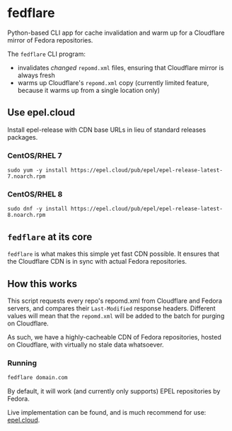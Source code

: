 # fedflare

Python-based CLI app for cache invalidation and warm up for a Cloudflare mirror of Fedora repositories.

The `fedflare` CLI program:

* invalidates *changed* `repomd.xml` files, ensuring that Cloudflare mirror is always fresh
* warms up Cloudflare's `repomd.xml` copy (currently limited feature, because it warms up from a single location only)

## Use epel.cloud

Install epel-release with CDN base URLs in lieu of standard releases packages.

### CentOS/RHEL 7

    sudo yum -y install https://epel.cloud/pub/epel/epel-release-latest-7.noarch.rpm

### CentOS/RHEL 8

    sudo dnf -y install https://epel.cloud/pub/epel/epel-release-latest-8.noarch.rpm

## `fedflare` at its core

`fedflare` is what makes this simple yet fast CDN possible. It ensures that the Cloudflare CDN is
in sync with actual Fedora repositories.

## How this works

This script requests every repo's repomd.xml from Cloudflare and Fedora servers, and compares their 
`Last-Modified` response headers. 
Different values will mean that the `repomd.xml` will be added to the batch for
purging on Cloudflare.

As such, we have a highly-cacheable CDN of Fedora repositories, hosted on Cloudflare, with virtually
no stale data whatsoever.

### Running

```bash
fedflare domain.com
```

By default, it will work (and currently only supports) EPEL repositories by Fedora.

Live implementation can be found, and is much recommend for use: [epel.cloud](https://www.getpagespeed.com/server-setup/nginx/epel-powered-by-cloudflare-cdn-fix-your-sanity).
